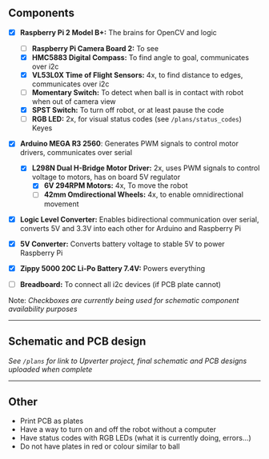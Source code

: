 ## Components
- [x] **Raspberry Pi 2 Model B+:** The brains for OpenCV and logic
  - [ ] **Raspberry Pi Camera Board 2:** To see
  - [x] **HMC5883 Digital Compass:** To find angle to goal, communicates over i2c
  - [x] **VL53L0X Time of Flight Sensors:** 4x, to find distance to edges, communicates over i2c
  - [ ] **Momentary Switch:** To detect when ball is in contact with robot when out of camera view
  - [x] **SPST Switch:** To turn off robot, or at least pause the code
  - [ ] **RGB LED:** 2x, for visual status codes (see `/plans/status_codes`) Keyes
- [x] **Arduino MEGA R3 2560**: Generates PWM signals to control motor drivers, communicates over serial
  - [x] **L298N Dual H-Bridge Motor Driver:** 2x, uses PWM signals to control voltage to motors, has on board 5V regulator
    - [x] **6V 294RPM Motors:** 4x, To move the robot
    - [ ] **42mm Omdirectional Wheels:** 4x, to enable omnidirectional movement
- [x] **Logic Level Converter:** Enables bidirectional communication over serial, converts 5V and 3.3V into each other for Arduino and Raspberry Pi
- [x] **5V Converter:** Converts battery voltage to stable 5V to power Raspberry Pi
- [x] **Zippy 5000 20C Li-Po Battery 7.4V:** Powers everything

- [ ] **Breadboard:** To connect all i2c devices (if PCB plate cannot)

Note: _Checkboxes are currently being used for schematic component availability purposes_

----
## Schematic and PCB design
_See `/plans` for link to Upverter project, final schematic and PCB designs uploaded when complete_

----
## Other
- Print PCB as plates
- Have a way to turn on and off the robot without a computer
- Have status codes with RGB LEDs (what it is currently doing, errors...)
- Do not have plates in red or colour similar to ball
